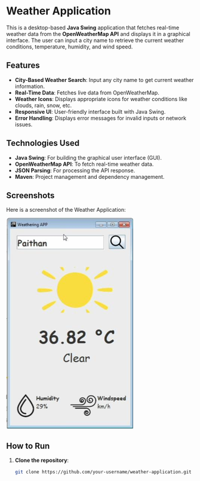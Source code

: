 # Weather Application

This is a desktop-based **Java Swing** application that fetches real-time weather data from the **OpenWeatherMap API** and displays it in a graphical interface. The user can input a city name to retrieve the current weather conditions, temperature, humidity, and wind speed.

## Features

- **City-Based Weather Search**: Input any city name to get current weather information.
- **Real-Time Data**: Fetches live data from OpenWeatherMap.
- **Weather Icons**: Displays appropriate icons for weather conditions like clouds, rain, snow, etc.
- **Responsive UI**: User-friendly interface built with Java Swing.
- **Error Handling**: Displays error messages for invalid inputs or network issues.

## Technologies Used

- **Java Swing**: For building the graphical user interface (GUI).
- **OpenWeatherMap API**: To fetch real-time weather data.
- **JSON Parsing**: For processing the API response.
- **Maven**: Project management and dependency management.

## Screenshots

Here is a screenshot of the Weather Application:

![Weather Application](assest/weatherimg.jpeg)

## How to Run

1. **Clone the repository**:
   ```bash
   git clone https://github.com/your-username/weather-application.git

 
